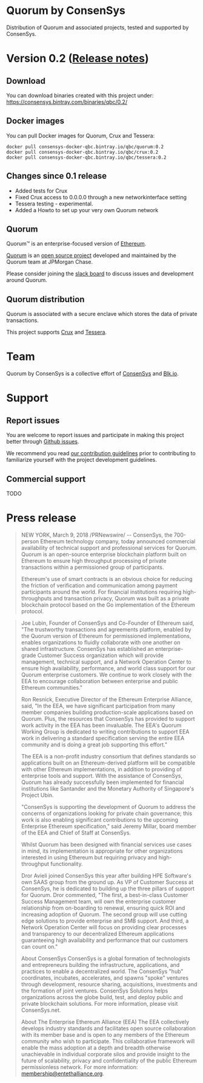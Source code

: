 # Quorum by ConsenSys

Distribution of Quorum and associated projects, tested and supported by ConsenSys.

# Version 0.2 ([Release notes](https://github.com/ConsenSys/qbc/releases/tag/0.2))

## Download

You can download binaries created with this project under:
   https://consensys.bintray.com/binaries/qbc/0.2/

## Docker images

You can pull Docker images for Quorum, Crux and Tessera:
```
docker pull consensys-docker-qbc.bintray.io/qbc/quorum:0.2
docker pull consensys-docker-qbc.bintray.io/qbc/crux:0.2
docker pull consensys-docker-qbc.bintray.io/qbc/tessera:0.2
```

## Changes since 0.1 release
* Added tests for Crux
* Fixed Crux access to 0.0.0.0 through a new networkinterface setting
* Tessera testing - experimental.
* Added a Howto to set up your very own Quorum network


## Quorum

Quorum™ is an enterprise-focused version of [Ethereum](https://ethereum.org/).

[Quorum](https://www.jpmorgan.com/quorum) is an [open source project](https://github.com/jpmorganchase/quorum) developed and maintained by the Quorum team at JPMorgan Chase.

Please consider joining the [slack board](https://clh7rniov2.execute-api.us-east-1.amazonaws.com/Express/) to discuss issues and development around Quorum.

## Quorum distribution

Quorum is associated with a secure enclave which stores the data of private transactions.

This project supports [Crux](https://github.com/blk-io/crux) and [Tessera](https://github.com/jpmorganchase/tessera).

# Team

Quorum by ConsenSys is a collective effort of [ConsenSys](https://consensys.net/) and [Blk.io](https://blk.io/).

# Support

## Report issues

You are welcome to report issues and participate in making this project better through [Github issues](https://www.github.com/ConsenSys/qbc/issues).

We recommend you read [our contribution guidelines](https://www.github.com/consensys/qbc/tree/master/CONTRIBUTING.md) prior to contributing to familiarize yourself with the project development guidelines.

## Commercial support

TODO

# Press release

>NEW YORK, March 9, 2018 /PRNewswire/ -- ConsenSys, the 700-person Ethereum technology company, today announced commercial availability of technical support and professional services for Quorum. Quorum is an open-source enterprise blockchain platform built on Ethereum to ensure high throughput processing of private transactions within a permissioned group of participants. 
>
>Ethereum's use of smart contracts is an obvious choice for reducing the friction of verification and communication among payment participants around the world. For financial institutions requiring high-throughputs and transaction privacy, Quorum was built as a private blockchain protocol based on the Go implementation of the Ethereum protocol.

>Joe Lubin, Founder of ConsenSys and Co-Founder of Ethereum said, "The trustworthy transactions and agreements platform, enabled by the Quorum version of Ethereum for permissioned implementations, enables organizations to fluidly collaborate with one another on shared infrastructure. ConsenSys has established an enterprise-grade Customer Success organization which will provide management, technical support, and a Network Operation Center to ensure high availability, performance, and world class support for our Quorum enterprise customers. We continue to work closely with the EEA to encourage collaboration between enterprise and public Ethereum communities."
>
>Ron Resnick, Executive Director of the Ethereum Enterprise Alliance, said, "In the EEA, we have significant participation from many member companies building production-scale applications based on Quorum. Plus, the resources that ConsenSys has provided to support work activity in the EEA has been invaluable. The EEA's Quorum Working Group is dedicated to writing contributions to support EEA work in delivering a standard specification serving the entire EEA community and is doing a great job supporting this effort."
>
>The EEA is a non-profit industry consortium that defines standards so applications built on an Ethereum-derived platform will be compatible with other Ethereum implementations, in addition to providing of enterprise tools and support. With the assistance of ConsenSys, Quorum has already successfully been implemented for financial institutions like Santander and the Monetary Authority of Singapore's Project Ubin.
>
>"ConsenSys is supporting the development of Quorum to address the concerns of organizations looking for private chain governance; this work is also enabling significant contributions to the upcoming Enterprise Ethereum specification," said Jeremy Millar, board member of the EEA and Chief of Staff at ConsenSys.
>
>Whilst Quorum has been designed with financial services use cases in mind, its implementation is appropriate for other organizations interested in using Ethereum but requiring privacy and high-throughput functionality.
>
>Dror Avieli joined ConsenSys this year after building HPE Software's own SAAS group from the ground up. As VP of Customer Success at ConsenSys, he is dedicated to building up the three pillars of support for Quorum. Dror commented, "The first, a best-in-class Customer Success Management team, will own the enterprise customer relationship from on-boarding to renewal, ensuring quick ROI and increasing adoption of Quorum. The second group will use cutting edge solutions to provide enterprise and SMB support. And third, a Network Operation Center will focus on providing clear processes and transparency to our decentralized Ethereum applications guaranteeing high availability and performance that our customers can count on."
>
>About ConsenSys 
>ConsenSys is a global formation of technologists and entrepreneurs building the infrastructure, applications, and practices to enable a decentralized world. The ConsenSys "hub" coordinates, incubates, accelerates, and spawns "spoke" ventures through development, resource sharing, acquisitions, investments and the formation of joint ventures. ConsenSys Solutions helps organizations across the globe build, test, and deploy public and private blockchain solutions. For more information, please visit ConsenSys.net.
>
>About The Enterprise Ethereum Alliance (EEA) 
>The EEA collectively develops industry standards and facilitates open source collaboration with its member base and is open to any members of the Ethereum community who wish to participate. This collaborative framework will enable the mass adoption at a depth and breadth otherwise unachievable in individual corporate silos and provide insight to the future of scalability, privacy and confidentiality of the public Ethereum permissionless network. For more information: membership@entethalliance.org.